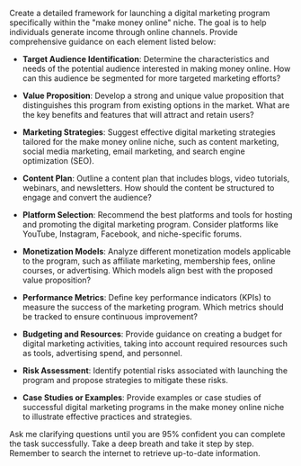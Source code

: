 Create a detailed framework for launching a digital marketing program specifically within the "make money online" niche. The goal is to help individuals generate income through online channels. Provide comprehensive guidance on each element listed below:

- **Target Audience Identification**: Determine the characteristics and needs of the potential audience interested in making money online. How can this audience be segmented for more targeted marketing efforts?
  
- **Value Proposition**: Develop a strong and unique value proposition that distinguishes this program from existing options in the market. What are the key benefits and features that will attract and retain users?

- **Marketing Strategies**: Suggest effective digital marketing strategies tailored for the make money online niche, such as content marketing, social media marketing, email marketing, and search engine optimization (SEO). 

- **Content Plan**: Outline a content plan that includes blogs, video tutorials, webinars, and newsletters. How should the content be structured to engage and convert the audience? 

- **Platform Selection**: Recommend the best platforms and tools for hosting and promoting the digital marketing program. Consider platforms like YouTube, Instagram, Facebook, and niche-specific forums.

- **Monetization Models**: Analyze different monetization models applicable to the program, such as affiliate marketing, membership fees, online courses, or advertising. Which models align best with the proposed value proposition?

- **Performance Metrics**: Define key performance indicators (KPIs) to measure the success of the marketing program. Which metrics should be tracked to ensure continuous improvement?

- **Budgeting and Resources**: Provide guidance on creating a budget for digital marketing activities, taking into account required resources such as tools, advertising spend, and personnel.

- **Risk Assessment**: Identify potential risks associated with launching the program and propose strategies to mitigate these risks.

- **Case Studies or Examples**: Provide examples or case studies of successful digital marketing programs in the make money online niche to illustrate effective practices and strategies.

Ask me clarifying questions until you are 95% confident you can complete the task successfully. Take a deep breath and take it step by step. Remember to search the internet to retrieve up-to-date information.